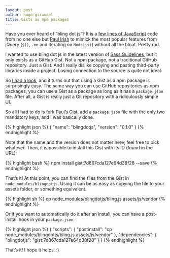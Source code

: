 ```yaml
---
layout: post
author: hugo-giraudel
title: Gists as npm packages
---
```


Have you ever heard of “bling dot js”? It is a [few lines of JavaScript](https://gist.github.com/paulirish/12fb951a8b893a454b32) code from no one else but [Paul Irish](https://twitter.com/paul_irish) to mimick the most popular features from jQuery (`$()`, `.on` and iterating on `NodeList`) without all the bloat. Pretty rad.

I wanted to use bling dot js in the latest version of [Sass Guidelines](http://sass-guidelin.es), but it only exists as a GitHub Gist. Not a npm package, not a traditional GitHub repository. Just a Gist. And I really dislike copying and pasting third-party libraries inside a project. Losing connection to the source is quite not ideal.

So [I had a look](https://docs.npmjs.com/cli/install), and it turns out that using a Gist as a npm package is surprisingly easy. The same way you can use GitHub repositories as npm packages, you can use a Gist as a package as long as it has a `package.json` file. After all, a Gist is really just a Git repository with a ridiculously simple UI.

So all I had to do is [fork Paul’s Gist](https://gist.github.com/HugoGiraudel/7d867cda127e64d38f28), add a `package.json` file with the only two mandatory keys, and I was basically done.

{% highlight json %}
{
  "name": "blingdotjs",
  "version": "0.1.0"
}
{% endhighlight %}

Note that the name and the version does not matter here; feel free to pick whatever. Then, it is possible to install this Gist with its ID (found in the URL):

{% highlight bash %}
npm install gist:7d867cda127e64d38f28 --save
{% endhighlight %}

That’s it! At this point, you can find the files from the Gist in `node_modules/blingdotjs`. Using it can be as easy as copying the file to your assets folder, or something equivalent.

{% highlight sh %}
cp node_modules/blingdotjs/bling.js assets/js/vendor
{% endhighlight %}

Or if you want to automatically do it after an install, you can have a post-install hook in your `package.json`:

{% highlight json %}
{
  "scripts": {
    "postinstall": "cp node_modules/blingdotjs/bling.js assets/js/vendor"
  },
  "dependencies": {
    "blingdotjs": "gist:7d867cda127e64d38f28"
  }
}
{% endhighlight %}

That’s it! I hope it helps. :)
